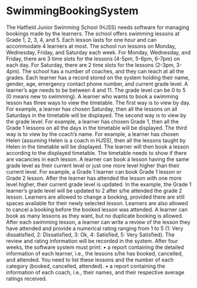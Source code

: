 # SwimmingBookingSystem
The Hatfield Junior Swimming School (HJSS) needs software for managing bookings made by the learners. The 
school offers swimming lessons at Grade 1, 2, 3, 4, and 5. Each lesson lasts for one hour and can accommodate 4 
learners at most. The school run lessons on Monday, Wednesday, Friday, and Saturday each week. For Monday, 
Wednesday, and Friday, there are 3 time slots for the lessons (4-5pm, 5-6pm, 6-7pm) on each day. For Saturday, 
there are 2 time slots for the lessons (2-3pm, 3-4pm). The school has a number of coaches, and they can teach at 
all the grades. Each learner has a record stored on the system holding their name, gender, age, emergency contact 
phone number, and current grade level. A learner’s age needs to be between 4 and 11. The grade level can be 0 to 
5 (0 means new to swimming). 
A learner who wants to book a swimming lesson has three ways to view the timetable. The first way is to view by 
day. For example, a learner has chosen Saturday, then all the lessons on all Saturdays in the timetable will be 
displayed. The second way is to view by the grade level. For example, a learner has chosen Grade 1, then all the 
Grade 1 lessons on all the days in the timetable will be displayed. The third way is to view by the coach’s name. 
For example, a learner has chosen Helen (assuming Helen is a coach in HJSS), then all the lessons taught by Helen 
in the timetable will be displayed. The learner will then book a lesson according to the displayed timetable. The 
timetable needs to show if there are vacancies in each lesson. 
A learner can book a lesson having the same grade level as their current level or just one more level higher than 
their current level. For example, a Grade 1 learner can book Grade 1 lesson or Grade 2 lesson. After the learner 
has attended the lesson with one more level higher, their current grade level is updated. In the example, the Grade 
1 learner’s grade level will be updated to 2 after s/he attended the grade 2 lesson. Learners are allowed to change 
a booking, provided there are still spaces available for their newly selected lesson. Learners are also allowed to 
cancel a booking before the booked lesson was attended. A learner can book as many lessons as they want, but no 
duplicate booking is allowed. 
After each swimming lesson, a learner can write a review of the lesson they have attended and provide a numerical 
rating ranging from 1 to 5 (1: Very dissatisfied, 2: Dissatisfied, 3: Ok, 4: Satisfied, 5: Very Satisfied). The review 
and rating information will be recorded in the system. After four weeks, the software system must print: 
• a report containing the detailed information of each learner, i.e., the lessons s/he has booked, cancelled, and 
attended. You need to list these lessons and the number of each category (booked, cancelled, attended). 
• a report containing the information of each coach, i.e., their names, and their respective average ratings 
received.

